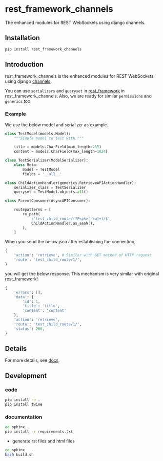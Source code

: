 # rest_framework_channels

The enhanced modules for REST WebSockets using django channels.

## Installation

```bash
pip install rest_framework_channels
```

## Introduction

rest_framework_channels is the enhanced modules for REST WebSockets using django [channels](https://channels.readthedocs.io/en/latest/).

You can use `serializers` and `queryset` in [rest_framework](https://www.django-rest-framework.org/) in rest_framework_channels. Also, we are ready for similar `permissions` and `generics` too.

### Example

We use the below model and serializer as example.

```python
class TestModel(models.Model):
    """Simple model to test with."""

    title = models.CharField(max_length=255)
    content = models.CharField(max_length=1024)

class TestSerializer(ModelSerializer):
    class Meta:
        model = TestModel
        fields = '__all__'
```

```python
class ChildActionHandler(generics.RetrieveAPIActionHandler):
    serializer_class = TestSerializer
    queryset = TestModel.objects.all()

class ParentConsumer(AsyncAPIConsumer):

    routepatterns = [
        re_path(
            r'test_child_route/(?P<pk>[-\w]+)/$',
            ChildActionHandler.as_aaah(),
        ),
    ]
```

When you send the below json after establishing the connection,

```python
{
    'action': 'retrieve', # Similar with GET method of HTTP request
    'route': 'test_child_route/1/',
}
```

you will get the below response. This mechanism is very similar with original rest_framework!

```python
{
    'errors': [],
    'data': {
        'id': 1,
        'title': 'title',
        'content': 'content'
    },
    'action': 'retrieve',
    'route': 'test_child_route/1/',
    'status': 200,
}
```

## Details

For more details, see [docs](https://jjjkkkjjj.github.io/rest_framework_channels/).

## Development

### code

```bash
pip install -e .
pip install twine
```

### documentation

```bash
cd sphinx
pip install -r requirements.txt
```

- generate rst files and html files

```bash
cd sphinx
bash build.sh
```
